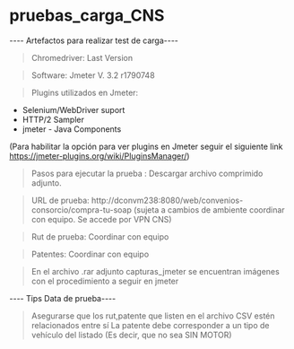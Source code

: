 # pruebas_carga_CNS
 ---- Artefactos para realizar test de carga----
 
 > Chromedriver: Last Version 
 
 > Software: Jmeter V. 3.2 r1790748
 
 > Plugins utilizados en Jmeter: 
 
 
 
   - Selenium/WebDriver suport
   - HTTP/2 Sampler
   - jmeter - Java Components
   
   (Para habilitar la opción para ver plugins en Jmeter seguir el siguiente link https://jmeter-plugins.org/wiki/PluginsManager/)
 
 > Pasos para ejecutar la prueba : Descargar archivo comprimido adjunto.
 
 > URL de prueba: http://dconvm238:8080/web/convenios-consorcio/compra-tu-soap (sujeta a cambios de ambiente coordinar con equipo. Se accede por VPN CNS)
 
 > Rut de prueba: Coordinar con equipo
 
 > Patentes: Coordinar con equipo
 
 > En el archivo .rar adjunto capturas_jmeter se encuentran imágenes con el procedimiento a seguir en jmeter
 
 
 ---- Tips Data de prueba----
 
 > Asegurarse que los rut,patente que listen en el archivo CSV estén relacionados entre sí
 > La patente debe corresponder a un tipo de vehículo del listado (Es decir, que no sea SIN MOTOR)
 
                    
